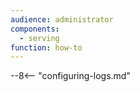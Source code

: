 ```yaml
---
audience: administrator
components:
  - serving
function: how-to
---
```


--8<-- "configuring-logs.md"
